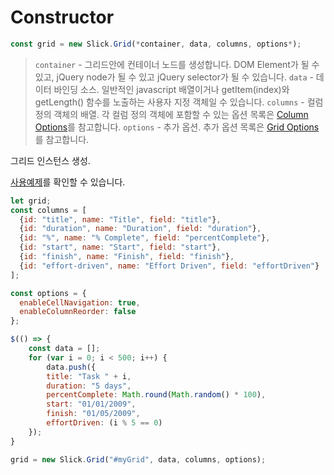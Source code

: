 # Constructor



```jsx
const grid = new Slick.Grid(*container, data, columns, options*);
```

> `container` - 그리드안에 컨테이너 노드를 생성합니다. DOM Element가 될 수 있고, jQuery node가 될 수 있고 jQuery selector가 될 수 있습니다. `data` - 데이터 바인딩 소스. 일반적인 javascript 배열이거나 getItem(index)와 getLength() 함수를 노출하는 사용자 지정 객체일 수 있습니다. `columns` - 컬럼 정의 객체의 배열. 각 컬럼 정의 객체에 포함할 수 있는 옵션 목록은  [Column Options](https://github.com/6pac/SlickGrid/wiki/Column-Options)를 참고합니다. `options` - 추가 옵션. 추가 옵션 목록은 [Grid Options](https://github.com/6pac/SlickGrid/wiki/Grid-Options)를 참고합니다.

그리드 인스턴스 생성.

[사용예제](https://mleibman.github.io/SlickGrid/examples/example1-simple.html)를 확인할 수 있습니다.

```jsx
let grid;
const columns = [
  {id: "title", name: "Title", field: "title"},
  {id: "duration", name: "Duration", field: "duration"},
  {id: "%", name: "% Complete", field: "percentComplete"},
  {id: "start", name: "Start", field: "start"},
  {id: "finish", name: "Finish", field: "finish"},
  {id: "effort-driven", name: "Effort Driven", field: "effortDriven"}
];

const options = {
  enableCellNavigation: true,
  enableColumnReorder: false
};

$(() => {
	const data = [];
	for (var i = 0; i < 500; i++) {
		data.push({
	    title: "Task " + i,
	    duration: "5 days",
	    percentComplete: Math.round(Math.random() * 100),
	    start: "01/01/2009",
	    finish: "01/05/2009",
	    effortDriven: (i % 5 == 0)
	});
}

grid = new Slick.Grid("#myGrid", data, columns, options);
```
